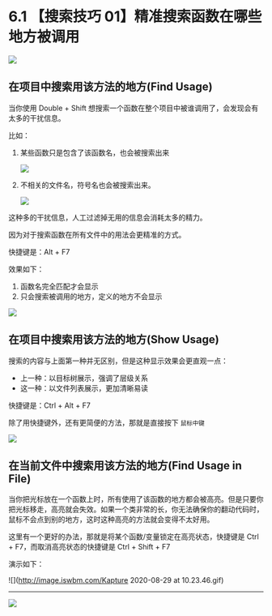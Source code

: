 # 6.1 【搜索技巧 01】精准搜索函数在哪些地方被调用

![](http://image.iswbm.com/20200804124133.png)

## 在项目中搜索用该方法的地方(Find Usage)

当你使用 Double + Shift 想搜索一个函数在整个项目中被谁调用了，会发现会有太多的干扰信息。

比如：

1. 某些函数只是包含了该函数名，也会被搜索出来

   ![](http://image.iswbm.com/image-20200829103541387.png)

2. 不相关的文件名，符号名也会被搜索出来。

   ![](http://image.iswbm.com/20200829103829.png)

这种多的干扰信息，人工过滤掉无用的信息会消耗太多的精力。

因为对于搜索函数在所有文件中的用法会更精准的方式。

快捷键是：Alt + F7 

效果如下：

1. 函数名完全匹配才会显示
2. 只会搜索被调用的地方，定义的地方不会显示

![](http://image.iswbm.com/20200829101407.png)



## 在项目中搜索用该方法的地方(Show Usage)

搜索的内容与上面第一种并无区别，但是这种显示效果会更直观一点：

- 上一种：以目标树展示，强调了层级关系
- 这一种：以文件列表展示，更加清晰易读

快捷键是：Ctrl + Alt  + F7

除了用快捷键外，还有更简便的方法，那就是直接按下 `鼠标中键`

![](http://image.iswbm.com/image-20200829104728451.png)

## 在当前文件中搜索用该方法的地方(Find Usage in File)

当你把光标放在一个函数上时，所有使用了该函数的地方都会被高亮。但是只要你把光标移走，高亮就会失效。如果一个类非常的长，你无法确保你的翻动代码时，鼠标不会点到别的地方，这时这种高亮的方法就会变得不太好用。

这里有一个更好的办法，那就是将某个函数/变量锁定在高亮状态，快捷键是 Ctrl + F7，而取消高亮状态的快捷键是 Ctrl + Shift + F7

演示如下：

![](http://image.iswbm.com/Kapture 2020-08-29 at 10.23.46.gif)



---

![](http://image.iswbm.com/20200607174235.png)